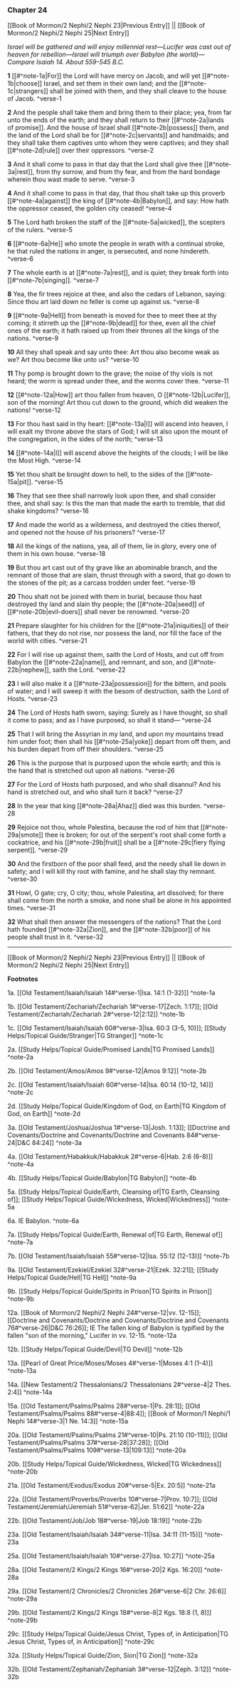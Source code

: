 ### Chapter 24

[[Book of Mormon/2 Nephi/2 Nephi 23|Previous Entry]]  ||  [[Book of Mormon/2 Nephi/2 Nephi 25|Next Entry]]

*Israel will be gathered and will enjoy millennial rest—Lucifer was cast out of heaven for rebellion—Israel will triumph over Babylon (the world)—Compare Isaiah 14. About 559-545 B.C.*

**1**  [[#^note-1a|For]] the Lord will have mercy on Jacob, and will yet [[#^note-1b|choose]] Israel, and set them in their own land; and the [[#^note-1c|strangers]] shall be joined with them, and they shall cleave to the house of Jacob. ^verse-1

**2**  And the people shall take them and bring them to their place; yea, from far unto the ends of the earth; and they shall return to their [[#^note-2a|lands of promise]]. And the house of Israel shall [[#^note-2b|possess]] them, and the land of the Lord shall be for [[#^note-2c|servants]] and handmaids; and they shall take them captives unto whom they were captives; and they shall [[#^note-2d|rule]] over their oppressors. ^verse-2

**3**  And it shall come to pass in that day that the Lord shall give thee [[#^note-3a|rest]], from thy sorrow, and from thy fear, and from the hard bondage wherein thou wast made to serve. ^verse-3

**4**  And it shall come to pass in that day, that thou shalt take up this proverb [[#^note-4a|against]] the king of [[#^note-4b|Babylon]], and say: How hath the oppressor ceased, the golden city ceased! ^verse-4

**5**  The Lord hath broken the staff of the [[#^note-5a|wicked]], the scepters of the rulers. ^verse-5

**6**  [[#^note-6a|He]] who smote the people in wrath with a continual stroke, he that ruled the nations in anger, is persecuted, and none hindereth. ^verse-6

**7**  The whole earth is at [[#^note-7a|rest]], and is quiet; they break forth into [[#^note-7b|singing]]. ^verse-7

**8**  Yea, the fir trees rejoice at thee, and also the cedars of Lebanon, saying: Since thou art laid down no feller is come up against us. ^verse-8

**9**  [[#^note-9a|Hell]] from beneath is moved for thee to meet thee at thy coming; it stirreth up the [[#^note-9b|dead]] for thee, even all the chief ones of the earth; it hath raised up from their thrones all the kings of the nations. ^verse-9

**10**  All they shall speak and say unto thee: Art thou also become weak as we? Art thou become like unto us? ^verse-10

**11**  Thy pomp is brought down to the grave; the noise of thy viols is not heard; the worm is spread under thee, and the worms cover thee. ^verse-11

**12**  [[#^note-12a|How]] art thou fallen from heaven, O [[#^note-12b|Lucifer]], son of the morning! Art thou cut down to the ground, which did weaken the nations! ^verse-12

**13**  For thou hast said in thy heart: [[#^note-13a|I]] will ascend into heaven, I will exalt my throne above the stars of God; I will sit also upon the mount of the congregation, in the sides of the north; ^verse-13

**14**  [[#^note-14a|I]] will ascend above the heights of the clouds; I will be like the Most High. ^verse-14

**15**  Yet thou shalt be brought down to hell, to the sides of the [[#^note-15a|pit]]. ^verse-15

**16**  They that see thee shall narrowly look upon thee, and shall consider thee, and shall say: Is this the man that made the earth to tremble, that did shake kingdoms? ^verse-16

**17**  And made the world as a wilderness, and destroyed the cities thereof, and opened not the house of his prisoners? ^verse-17

**18**  All the kings of the nations, yea, all of them, lie in glory, every one of them in his own house. ^verse-18

**19**  But thou art cast out of thy grave like an abominable branch, and the remnant of those that are slain, thrust through with a sword, that go down to the stones of the pit; as a carcass trodden under feet. ^verse-19

**20**  Thou shalt not be joined with them in burial, because thou hast destroyed thy land and slain thy people; the [[#^note-20a|seed]] of [[#^note-20b|evil-doers]] shall never be renowned. ^verse-20

**21**  Prepare slaughter for his children for the [[#^note-21a|iniquities]] of their fathers, that they do not rise, nor possess the land, nor fill the face of the world with cities. ^verse-21

**22**  For I will rise up against them, saith the Lord of Hosts, and cut off from Babylon the [[#^note-22a|name]], and remnant, and son, and [[#^note-22b|nephew]], saith the Lord. ^verse-22

**23**  I will also make it a [[#^note-23a|possession]] for the bittern, and pools of water; and I will sweep it with the besom of destruction, saith the Lord of Hosts. ^verse-23

**24**  The Lord of Hosts hath sworn, saying: Surely as I have thought, so shall it come to pass; and as I have purposed, so shall it stand— ^verse-24

**25**  That I will bring the Assyrian in my land, and upon my mountains tread him under foot; then shall his [[#^note-25a|yoke]] depart from off them, and his burden depart from off their shoulders. ^verse-25

**26**  This is the purpose that is purposed upon the whole earth; and this is the hand that is stretched out upon all nations. ^verse-26

**27**  For the Lord of Hosts hath purposed, and who shall disannul? And his hand is stretched out, and who shall turn it back? ^verse-27

**28**  In the year that king [[#^note-28a|Ahaz]] died was this burden. ^verse-28

**29**  Rejoice not thou, whole Palestina, because the rod of him that [[#^note-29a|smote]] thee is broken; for out of the serpent's root shall come forth a cockatrice, and his [[#^note-29b|fruit]] shall be a [[#^note-29c|fiery flying serpent]]. ^verse-29

**30**  And the firstborn of the poor shall feed, and the needy shall lie down in safety; and I will kill thy root with famine, and he shall slay thy remnant. ^verse-30

**31**  Howl, O gate; cry, O city; thou, whole Palestina, art dissolved; for there shall come from the north a smoke, and none shall be alone in his appointed times. ^verse-31

**32**  What shall then answer the messengers of the nations? That the Lord hath founded [[#^note-32a|Zion]], and the [[#^note-32b|poor]] of his people shall trust in it. ^verse-32


---
[[Book of Mormon/2 Nephi/2 Nephi 23|Previous Entry]]  ||  [[Book of Mormon/2 Nephi/2 Nephi 25|Next Entry]]


**Footnotes**


1a. [[Old Testament/Isaiah/Isaiah 14#^verse-1|Isa. 14:1 (1-32)]] ^note-1a

1b. [[Old Testament/Zechariah/Zechariah 1#^verse-17|Zech. 1:17]]; [[Old Testament/Zechariah/Zechariah 2#^verse-12|2:12]] ^note-1b

1c. [[Old Testament/Isaiah/Isaiah 60#^verse-3|Isa. 60:3 (3-5, 10)]]; [[Study Helps/Topical Guide/Stranger|TG Stranger]] ^note-1c

2a. [[Study Helps/Topical Guide/Promised Lands|TG Promised Lands]] ^note-2a

2b. [[Old Testament/Amos/Amos 9#^verse-12|Amos 9:12]] ^note-2b

2c. [[Old Testament/Isaiah/Isaiah 60#^verse-14|Isa. 60:14 (10-12, 14)]] ^note-2c

2d. [[Study Helps/Topical Guide/Kingdom of God, on Earth|TG Kingdom of God, on Earth]] ^note-2d

3a. [[Old Testament/Joshua/Joshua 1#^verse-13|Josh. 1:13]]; [[Doctrine and Covenants/Doctrine and Covenants/Doctrine and Covenants 84#^verse-24|D&C 84:24]] ^note-3a

4a. [[Old Testament/Habakkuk/Habakkuk 2#^verse-6|Hab. 2:6 (6-8)]] ^note-4a

4b. [[Study Helps/Topical Guide/Babylon|TG Babylon]] ^note-4b

5a. [[Study Helps/Topical Guide/Earth, Cleansing of|TG Earth, Cleansing of]]; [[Study Helps/Topical Guide/Wickedness, Wicked|Wickedness]] ^note-5a

6a. IE Babylon. ^note-6a

7a. [[Study Helps/Topical Guide/Earth, Renewal of|TG Earth, Renewal of]] ^note-7a

7b. [[Old Testament/Isaiah/Isaiah 55#^verse-12|Isa. 55:12 (12-13)]] ^note-7b

9a. [[Old Testament/Ezekiel/Ezekiel 32#^verse-21|Ezek. 32:21]]; [[Study Helps/Topical Guide/Hell|TG Hell]] ^note-9a

9b. [[Study Helps/Topical Guide/Spirits in Prison|TG Spirits in Prison]] ^note-9b

12a. [[Book of Mormon/2 Nephi/2 Nephi 24#^verse-12|vv. 12-15]]; [[Doctrine and Covenants/Doctrine and Covenants/Doctrine and Covenants 76#^verse-26|D&C 76:26]]; IE The fallen king of Babylon is typified by the fallen "son of the morning," Lucifer in vv. 12-15.  ^note-12a

12b. [[Study Helps/Topical Guide/Devil|TG Devil]] ^note-12b

13a. [[Pearl of Great Price/Moses/Moses 4#^verse-1|Moses 4:1 (1-4)]] ^note-13a

14a. [[New Testament/2 Thessalonians/2 Thessalonians 2#^verse-4|2 Thes. 2:4]] ^note-14a

15a. [[Old Testament/Psalms/Psalms 28#^verse-1|Ps. 28:1]]; [[Old Testament/Psalms/Psalms 88#^verse-4|88:4]]; [[Book of Mormon/1 Nephi/1 Nephi 14#^verse-3|1 Ne. 14:3]] ^note-15a

20a. [[Old Testament/Psalms/Psalms 21#^verse-10|Ps. 21:10 (10-11)]]; [[Old Testament/Psalms/Psalms 37#^verse-28|37:28]]; [[Old Testament/Psalms/Psalms 109#^verse-13|109:13]] ^note-20a

20b. [[Study Helps/Topical Guide/Wickedness, Wicked|TG Wickedness]] ^note-20b

21a. [[Old Testament/Exodus/Exodus 20#^verse-5|Ex. 20:5]] ^note-21a

22a. [[Old Testament/Proverbs/Proverbs 10#^verse-7|Prov. 10:7]]; [[Old Testament/Jeremiah/Jeremiah 51#^verse-62|Jer. 51:62]] ^note-22a

22b. [[Old Testament/Job/Job 18#^verse-19|Job 18:19]] ^note-22b

23a. [[Old Testament/Isaiah/Isaiah 34#^verse-11|Isa. 34:11 (11-15)]] ^note-23a

25a. [[Old Testament/Isaiah/Isaiah 10#^verse-27|Isa. 10:27]] ^note-25a

28a. [[Old Testament/2 Kings/2 Kings 16#^verse-20|2 Kgs. 16:20]] ^note-28a

29a. [[Old Testament/2 Chronicles/2 Chronicles 26#^verse-6|2 Chr. 26:6]] ^note-29a

29b. [[Old Testament/2 Kings/2 Kings 18#^verse-8|2 Kgs. 18:8 (1, 8)]] ^note-29b

29c. [[Study Helps/Topical Guide/Jesus Christ, Types of, in Anticipation|TG Jesus Christ, Types of, in Anticipation]] ^note-29c

32a. [[Study Helps/Topical Guide/Zion, Sion|TG Zion]] ^note-32a

32b. [[Old Testament/Zephaniah/Zephaniah 3#^verse-12|Zeph. 3:12]] ^note-32b